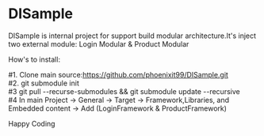 # DISample
DISample is internal project for support build modular architecture.It's inject two external module: Login Modular & Product Modular 


How's to install: 

#1. Clone main source:https://github.com/phoenixit99/DISample.git </br>
#2. git submodule init </br>
#3 git pull --recurse-submodules  && git submodule update --recursive  </br>
#4 In main Project -> General -> Target -> Framework,Libraries, and Embedded content -> Add (LoginFramework & ProductFramework)</br>

Happy Coding
